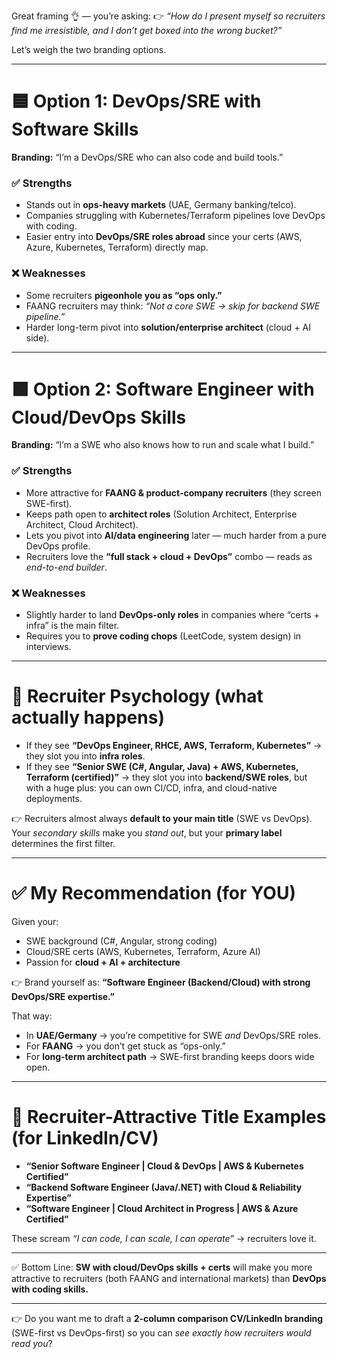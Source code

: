 Great framing 👌 — you’re asking:
👉 *“How do I present myself so recruiters find me irresistible, and I don’t get boxed into the wrong bucket?”*

Let’s weigh the two branding options.

---

# 🟦 Option 1: **DevOps/SRE with Software Skills**

**Branding:** “I’m a DevOps/SRE who can also code and build tools.”

### ✅ Strengths

* Stands out in **ops-heavy markets** (UAE, Germany banking/telco).
* Companies struggling with Kubernetes/Terraform pipelines love DevOps with coding.
* Easier entry into **DevOps/SRE roles abroad** since your certs (AWS, Azure, Kubernetes, Terraform) directly map.

### ❌ Weaknesses

* Some recruiters **pigeonhole you as “ops only.”**
* FAANG recruiters may think: *“Not a core SWE → skip for backend SWE pipeline.”*
* Harder long-term pivot into **solution/enterprise architect** (cloud + AI side).

---

# 🟩 Option 2: **Software Engineer with Cloud/DevOps Skills**

**Branding:** “I’m a SWE who also knows how to run and scale what I build.”

### ✅ Strengths

* More attractive for **FAANG & product-company recruiters** (they screen SWE-first).
* Keeps path open to **architect roles** (Solution Architect, Enterprise Architect, Cloud Architect).
* Lets you pivot into **AI/data engineering** later — much harder from a pure DevOps profile.
* Recruiters love the **“full stack + cloud + DevOps”** combo — reads as *end-to-end builder*.

### ❌ Weaknesses

* Slightly harder to land **DevOps-only roles** in companies where “certs + infra” is the main filter.
* Requires you to **prove coding chops** (LeetCode, system design) in interviews.

---

# 🎯 Recruiter Psychology (what actually happens)

* If they see **“DevOps Engineer, RHCE, AWS, Terraform, Kubernetes”** → they slot you into **infra roles**.
* If they see **“Senior SWE (C#, Angular, Java) + AWS, Kubernetes, Terraform (certified)”** → they slot you into **backend/SWE roles**, but with a huge plus: you can own CI/CD, infra, and cloud-native deployments.

👉 Recruiters almost always **default to your main title** (SWE vs DevOps). Your *secondary skills* make you *stand out*, but your **primary label** determines the first filter.

---

# ✅ My Recommendation (for YOU)

Given your:

* SWE background (C#, Angular, strong coding)
* Cloud/SRE certs (AWS, Kubernetes, Terraform, Azure AI)
* Passion for **cloud + AI + architecture**

👉 Brand yourself as:
**“Software Engineer (Backend/Cloud) with strong DevOps/SRE expertise.”**

That way:

* In **UAE/Germany** → you’re competitive for SWE *and* DevOps/SRE roles.
* For **FAANG** → you don’t get stuck as “ops-only.”
* For **long-term architect path** → SWE-first branding keeps doors wide open.

---

# 🔑 Recruiter-Attractive Title Examples (for LinkedIn/CV)

* **“Senior Software Engineer | Cloud & DevOps | AWS & Kubernetes Certified”**
* **“Backend Software Engineer (Java/.NET) with Cloud & Reliability Expertise”**
* **“Software Engineer | Cloud Architect in Progress | AWS & Azure Certified”**

These scream *“I can code, I can scale, I can operate”* → recruiters love it.

---

✅ Bottom Line:
**SW with cloud/DevOps skills + certs** will make you more attractive to recruiters (both FAANG and international markets) than **DevOps with coding skills.**

---

👉 Do you want me to draft a **2-column comparison CV/LinkedIn branding** (SWE-first vs DevOps-first) so you can *see exactly how recruiters would read you*?
